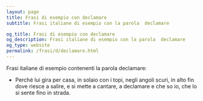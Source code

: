 ```yaml
---
layout: page
title: Frasi di esempio con declamare 
subtitle: Frasi italiane di esempio con la parola  declamare

og_title: Frasi di esempio con declamare 
og_description: Frasi italiane di esempio con la parola  declamare
og_type: website
permalink: /frasi/d/declamare.html
---
```


Frasi italiane di esempio contenenti la parola declamare:


- Perché lui gira per casa, in solaio con i topi, negli angoli scuri, in alto fin dove riesce a salire, e si mette a cantare, a declamare e che so io, che lo si sente fino in strada.
